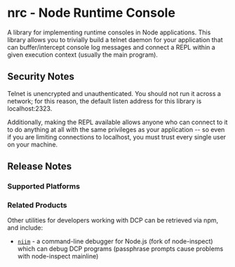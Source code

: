# nrc - Node Runtime Console

A library for implementing runtime consoles in Node applications. This library allows you to 
trivially build a telnet daemon for your application that can buffer/intercept console log
messages and connect a REPL within a given execution context (usually the main program).

## Security Notes

Telnet is unencrypted and unauthenticated. You should not run it across a network; for this 
reason, the default listen address for this library is localhost:2323.

Additionally, making the REPL available allows anyone who can connect to it to do anything
at all with the same privileges as your application -- so even if you are limiting connections
to localhost, you must trust every single user on your machine.

## Release Notes

### Supported Platforms

### Related Products
Other utilities for developers working with DCP can be retrieved via npm, and include:

* [`niim`](https://www.npmjs.com/package/niim) - a command-line debugger for Node.js (fork of node-inspect) which can debug DCP programs (passphrase prompts cause problems with node-inspect mainline)

